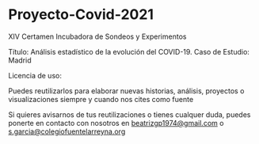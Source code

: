# Proyecto-Covid-2021

XIV Certamen Incubadora de Sondeos y Experimentos

Título: Análisis estadístico de la evolución del COVID-19. Caso de Estudio: Madrid

Licencia de uso:

Puedes reutilizarlos para elaborar nuevas historias, análisis, proyectos o visualizaciones siempre y cuando nos cites como fuente

Si quieres avisarnos de tus reutilizaciones o tienes cualquer duda, puedes ponerte en contacto con nosotros en beatrizgp1974@gmail.com o s.garcia@colegiofuentelarreyna.org
